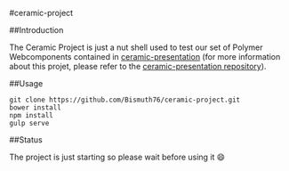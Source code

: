 #ceramic-project

##Introduction

The Ceramic Project is just a nut shell used to test our set of Polymer Webcomponents contained in [ceramic-presentation](https://github.com/ceramic-components/ceramic-presentation) (for more information about this projet, please refer to the [ceramic-presentation repository](https://github.com/ceramic-components/ceramic-presentation)).

##Usage

```shell
git clone https://github.com/Bismuth76/ceramic-project.git
bower install
npm install
gulp serve
```

##Status

The project is just starting so please wait before using it :smile:
